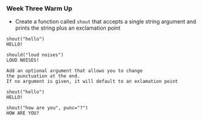 ### Week Three Warm Up

* Create a function called `shout` that accepts a single string argument and prints the string plus an exclamation point

``` 
shout("hello")
HELLO!

should("loud noises")
LOUD NOISES!

Add an optional argument that allows you to change 
the punctuation at the end.
If no argument is given, it will default to an exlamation point

shout("hello")
HELLO!

shout("how are you", punc="?")
HOW ARE YOU?
